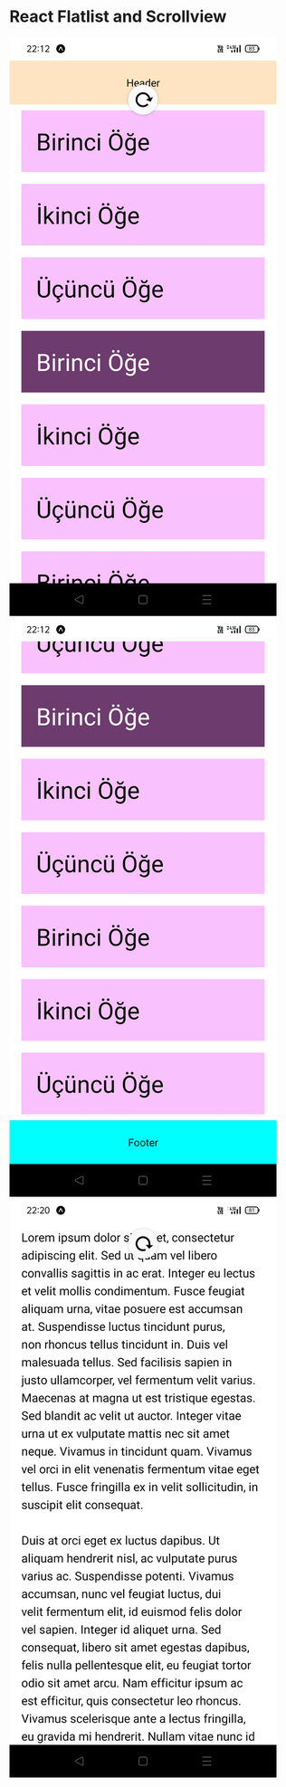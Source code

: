 # React Flatlist and Scrollview
![1](https://github.com/umtcngl/react_flatlist_and_scrollview/blob/main/1.jpg)
![2](https://github.com/umtcngl/react_flatlist_and_scrollview/blob/main/2.jpg)
![3](https://github.com/umtcngl/react_flatlist_and_scrollview/blob/main/3.jpg)

